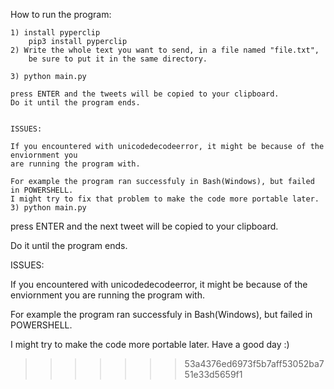 How to run the program:

	1) install pyperclip
		pip3 install pyperclip
	2) Write the whole text you want to send, in a file named "file.txt",
		be sure to put it in the same directory.
	
	3) python main.py
	
	press ENTER and the tweets will be copied to your clipboard.
	Do it until the program ends.

	
	ISSUES:
	
	If you encountered with unicodedecodeerror, it might be because of the enviornment you
	are running the program with.
	
	For example the program ran successfuly in Bash(Windows), but failed in POWERSHELL.
	I might try to fix that problem to make the code more portable later.
	3) python main.py
	
press ENTER and the next tweet will be copied to your clipboard.


Do it until the program ends.

	
ISSUES:
	
If you encountered with unicodedecodeerror, it might be because of the enviornment you are running the program with.


For example the program ran successfuly in Bash(Windows), but failed in POWERSHELL.


I might try to make the code more portable later. Have a good day :)
>>>>>>> 53a4376ed6973f5b7aff53052ba751e33d5659f1

	
